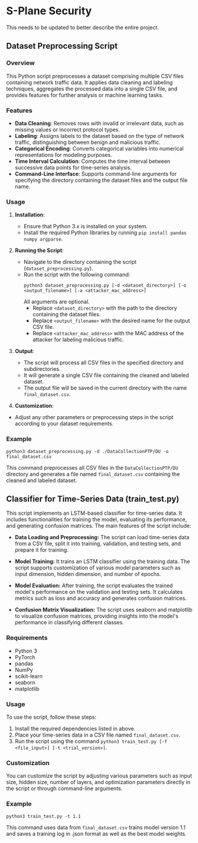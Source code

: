 # S-Plane Security
This needs to be updated to better describe the entire project.

## Dataset Preprocessing Script

### Overview
This Python script preprocesses a dataset comprising multiple CSV files containing network traffic data. It applies data cleaning and labeling techniques, aggregates the processed data into a single CSV file, and provides features for further analysis or machine learning tasks.

### Features
- **Data Cleaning**: Removes rows with invalid or irrelevant data, such as missing values or incorrect protocol types.
- **Labeling**: Assigns labels to the dataset based on the type of network traffic, distinguishing between benign and malicious traffic.
- **Categorical Encoding**: Converts categorical variables into numerical representations for modeling purposes.
- **Time Interval Calculation**: Computes the time interval between successive data points for time-series analysis.
- **Command-Line Interface**: Supports command-line arguments for specifying the directory containing the dataset files and the output file name.

### Usage
1. **Installation**:
   - Ensure that Python 3.x is installed on your system.
   - Install the required Python libraries by running `pip install pandas numpy argparse`.

2. **Running the Script**:
   - Navigate to the directory containing the script (`dataset_preprocessing.py`).
   - Run the script with the following command:
     ```
     python3 dataset_preprocessing.py [-d <dataset_directory>] [-o <output_filename>] [-a <attacker_mac_address>]
     ```
     All arguments are optional.
     - Replace `<dataset_directory>` with the path to the directory containing the dataset files.
     - Replace `<output_filename>` with the desired name for the output CSV file.
     - Replace `<attacker_mac_address>` with the MAC address of the attacker for labeling malicious traffic.

3. **Output**:
   - The script will process all CSV files in the specified directory and subdirectories.
   - It will generate a single CSV file containing the cleaned and labeled dataset.
   - The output file will be saved in the current directory with the name `final_dataset.csv`.

4. **Customization**:
- Adjust any other parameters or preprocessing steps in the script according to your dataset requirements.

### Example
```
python3 dataset_preprocessing.py -d ./DataCollectionPTP/DU -o final_dataset.csv
```
This command preprocesses all CSV files in the `DataCollectionPTP/DU` directory and generates a file named `final_dataset.csv` containing the cleaned and labeled dataset.


## Classifier for Time-Series Data (train_test.py)

This script implements an LSTM-based classifier for time-series data. It includes functionalities for training the model, evaluating its performance, and generating confusion matrices. The main features of the script include:

- **Data Loading and Preprocessing:** The script can load time-series data from a CSV file, split it into training, validation, and testing sets, and prepare it for training.
  
- **Model Training:** It trains an LSTM classifier using the training data. The script supports customization of various model parameters such as input dimension, hidden dimension, and number of epochs.
  
- **Model Evaluation:** After training, the script evaluates the trained model's performance on the validation and testing sets. It calculates metrics such as loss and accuracy and generates confusion matrices.
  
- **Confusion Matrix Visualization:** The script uses seaborn and matplotlib to visualize confusion matrices, providing insights into the model's performance in classifying different classes.

### Requirements

- Python 3
- PyTorch
- pandas
- NumPy
- scikit-learn
- seaborn
- matplotlib

### Usage

To use the script, follow these steps:

1. Install the required dependencies listed in above.
2. Place your time-series data in a CSV file named `final_dataset.csv`.
3. Run the script using the command `python3 train_test.py [-f <file_input>] [-t <trial_version>]`.

### Customization

You can customize the script by adjusting various parameters such as input size, hidden size, number of layers, and optimization parameters directly in the script or through command-line arguments.

### Example
```
python3 train_test.py -t 1.1
```
This command uses data from `final_dataset.csv` trains model version 1.1 and saves a training log in .json format as well as the best model weights.
